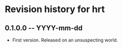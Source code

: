 # Revision history for hrt

## 0.1.0.0 -- YYYY-mm-dd

* First version. Released on an unsuspecting world.
